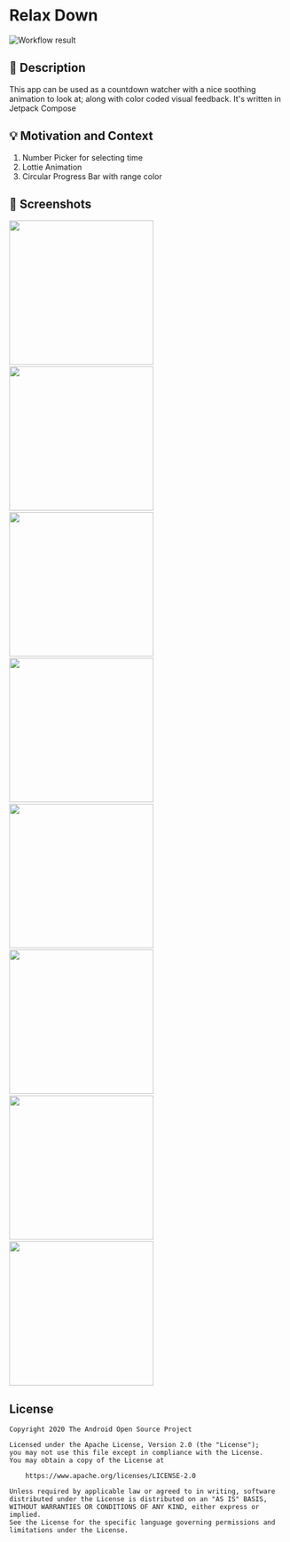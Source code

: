 # Relax Down

<!--- Replace <OWNER> with your Github Username and <REPOSITORY> with the name of your repository. -->
<!--- You can find both of these in the url bar when you open your repository in github. -->
![Workflow result](https://github.com/rooparsh/ComposeDevChallenge-2/workflows/Check/badge.svg)


## :scroll: Description
This app can be used as a countdown watcher with a nice soothing animation to look at; along 
with color coded visual feedback.
It's written in Jetpack Compose


## :bulb: Motivation and Context
1. Number Picker for selecting time
2. Lottie Animation
3. Circular Progress Bar with range color


## :camera_flash: Screenshots
<!-- You can add more screenshots here if you like -->
<img src="/results/screenshot_1.png" width="260">&emsp;<img src="/results/screenshot_2.png" 
width="260">&emsp;<img src="/results/screenshot_3.png" width="260">&emsp;<img 
src="/results/screenshot_4.png" width="260">&emsp;<img src="/results/screenshot_5.png" width="260">&emsp;<img 
src="/results/screenshot_6.png" width="260">&emsp;<img src="/results/screenshot_8.png" 
width="260">&emsp;<img src="/results/screenshot_9.png" width="260">

## License
```
Copyright 2020 The Android Open Source Project

Licensed under the Apache License, Version 2.0 (the "License");
you may not use this file except in compliance with the License.
You may obtain a copy of the License at

    https://www.apache.org/licenses/LICENSE-2.0

Unless required by applicable law or agreed to in writing, software
distributed under the License is distributed on an "AS IS" BASIS,
WITHOUT WARRANTIES OR CONDITIONS OF ANY KIND, either express or implied.
See the License for the specific language governing permissions and
limitations under the License.
```